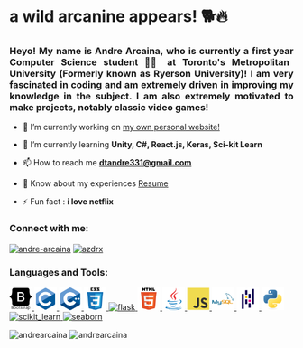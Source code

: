 <h1 align="left">a wild arcanine appears! 🐕🔥</h1>
<h3 align="justify">Heyo! My name is Andre Arcaina, who is currently a first year Computer Science student 👨‍💻 at Toronto's Metropolitan University (Formerly known as Ryerson University)! I am very fascinated in coding and am extremely driven in improving my knowledge in the subject. I am also extremely motivated to make projects, notably classic video games!</h3>

- 🔭 I’m currently working on [my own personal website!](https://andrearcaina.github.io/)

- 🌱 I’m currently learning **Unity, C#, React.js, Keras, Sci-kit Learn**

- 📫 How to reach me **dtandre331@gmail.com**

- 📄 Know about my experiences [Resume](https://andrearcaina.github.io/resumes/Resume_4.pdf)

- ⚡ Fun fact : **i love netflix**

<h3 align="left">Connect with me:</h3>
    <p align="left">
      <a href="https://linkedin.com/in/andre-arcaina" target="blank"
        ><img
          align="center"
          src="https://raw.githubusercontent.com/rahuldkjain/github-profile-readme-generator/master/src/images/icons/Social/linked-in-alt.svg"
          alt="andre-arcaina"
          height="30"
          width="40"
      /></a>
      <a href="https://instagram.com/azdrx" target="blank"
        ><img
          align="center"
          src="https://raw.githubusercontent.com/rahuldkjain/github-profile-readme-generator/master/src/images/icons/Social/instagram.svg"
          alt="azdrx"
          height="30"
          width="40"
      /></a>
    </p>

<h3 align="left">Languages and Tools:</h3>
    <p align="left">
      <a href="https://getbootstrap.com" target="_blank" rel="noreferrer">
        <img
          src="https://raw.githubusercontent.com/devicons/devicon/master/icons/bootstrap/bootstrap-plain-wordmark.svg"
          alt="bootstrap"
          width="40"
          height="40"
        />
      </a>
      <a
        href="https://www.cprogramming.com/"
        target="_blank"
        rel="noreferrer"
      >
        <img
          src="https://raw.githubusercontent.com/devicons/devicon/master/icons/c/c-original.svg"
          alt="c"
          width="40"
          height="40"
        />
      </a>
      <a
        href="https://www.w3schools.com/cpp/"
        target="_blank"
        rel="noreferrer"
      >
        <img
          src="https://raw.githubusercontent.com/devicons/devicon/master/icons/cplusplus/cplusplus-original.svg"
          alt="cplusplus"
          width="40"
          height="40"
        />
      </a>
      <a
        href="https://www.w3schools.com/css/"
        target="_blank"
        rel="noreferrer"
      >
        <img
          src="https://raw.githubusercontent.com/devicons/devicon/master/icons/css3/css3-original-wordmark.svg"
          alt="css3"
          width="40"
          height="40"
        />
      </a>
      <a
        href="https://flask.palletsprojects.com/"
        target="_blank"
        rel="noreferrer"
      >
        <img
          src="https://www.vectorlogo.zone/logos/pocoo_flask/pocoo_flask-icon.svg"
          alt="flask"
          width="40"
          height="40"
        />
      </a>
      <a href="https://www.w3.org/html/" target="_blank" rel="noreferrer">
        <img
          src="https://raw.githubusercontent.com/devicons/devicon/master/icons/html5/html5-original-wordmark.svg"
          alt="html5"
          width="40"
          height="40"
        />
      </a>
      <a href="https://www.java.com" target="_blank" rel="noreferrer">
        <img
          src="https://raw.githubusercontent.com/devicons/devicon/master/icons/java/java-original.svg"
          alt="java"
          width="40"
          height="40"
        />
      </a>
      <a
        href="https://developer.mozilla.org/en-US/docs/Web/JavaScript"
        target="_blank"
        rel="noreferrer"
      >
        <img
          src="https://raw.githubusercontent.com/devicons/devicon/master/icons/javascript/javascript-original.svg"
          alt="javascript"
          width="40"
          height="40"
        />
      </a>
      <a href="https://www.mysql.com/" target="_blank" rel="noreferrer">
        <img
          src="https://raw.githubusercontent.com/devicons/devicon/master/icons/mysql/mysql-original-wordmark.svg"
          alt="mysql"
          width="40"
          height="40"
        />
      </a>
      <a href="https://pandas.pydata.org/" target="_blank" rel="noreferrer">
        <img
          src="https://raw.githubusercontent.com/devicons/devicon/2ae2a900d2f041da66e950e4d48052658d850630/icons/pandas/pandas-original.svg"
          alt="pandas"
          width="40"
          height="40"
        />
      </a>
      <a href="https://www.python.org" target="_blank" rel="noreferrer">
        <img
          src="https://raw.githubusercontent.com/devicons/devicon/master/icons/python/python-original.svg"
          alt="python"
          width="40"
          height="40"
        />
      </a>
      <a href="https://scikit-learn.org/" target="_blank" rel="noreferrer">
        <img
          src="https://upload.wikimedia.org/wikipedia/commons/0/05/Scikit_learn_logo_small.svg"
          alt="scikit_learn"
          width="40"
          height="40"
        />
      </a>
      <a href="https://seaborn.pydata.org/" target="_blank" rel="noreferrer">
        <img
          src="https://seaborn.pydata.org/_images/logo-mark-lightbg.svg"
          alt="seaborn"
          width="40"
          height="40"
        />
      </a>
    </p>

<p><img align="center" src="https://github-readme-stats.vercel.app/api/top-langs?username=andrearcaina&show_icons=true&locale=en&layout=compact" alt="andrearcaina" />                 <img align="center" src="https://github-readme-streak-stats.herokuapp.com/?user=andrearcaina&" alt="andrearcaina" /></p>
